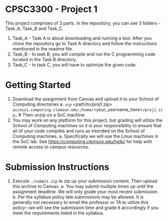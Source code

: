# CPSC3300 - Project 1

This project comprises of 3 parts. In the repository, you can see 3 folders - Task\_A, Task\_B and Task\_C.

1. Task\_A - Task A is about downloading and running a tool. After you clone the repository go to Task A directory and follow the instructions mentioned in the readme file.
2. Task\_B - In task B, you will compile and run the C programming code located in the Task B directory.
2. Task\_C - In task C, you will have to optimize the given code.

# Getting Started
1. Download the assignment from Canvas and upload it to your School of Computing directories
	a. `scp` <path/to/proj1.zip> `access1.computing.clemson.edu:/home/`<your_username_here>`/proj1.zip;` # Then unzip on a SoC machine
2. You may work on any platform for this project, but grading will utilize the School of Computing machines so it is your responsibility to ensure that all of your code compiles and runs as intended on the School of Computing machines.
	a. Specifically we will use the Linux machines in the SoC lab. See https://computing.clemson.edu/help/ for help with remote access to campus resources.

# Submission Instructions
1. Execute `./submit.zip` to zip up your submission content. Then upload this archive to Canvas.
	a. You may submit multiple times up until the assignment deadline. We will only grade your most recent submission.
	b. Per the syllabus policy late submissions may be allowed. It is generally not necessary to email the professor or TA to utilize this policy--we will see the submission time and grade it accordingly if you meet the requirements listed in the syllabus.

